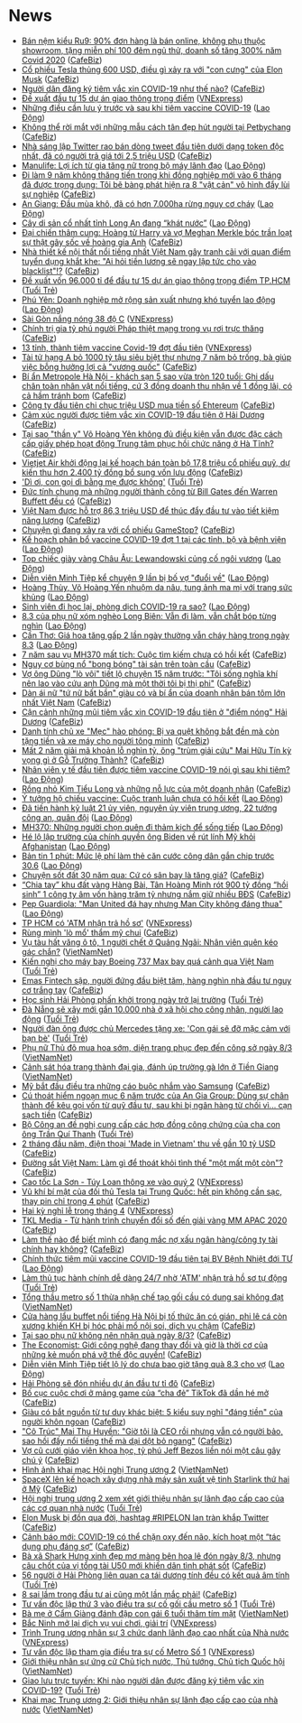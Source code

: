 # News

- [Bán nệm kiểu Ru9: 90% đơn hàng là bán online, không phụ thuộc showroom, tặng miễn phí 100 đêm ngủ thử, doanh số tăng 300% năm Covid 2020](https://cafebiz.vn/ban-nem-kieu-ru9-90-don-hang-la-ban-online-khong-phu-thuoc-showroom-tang-mien-phi-100-dem-ngu-thu-doanh-so-tang-300-nam-covid-2020-2021030815145339.chn) ([CafeBiz](https://cafebiz.vn))
- [Cổ phiếu Tesla thủng 600 USD, điều gì xảy ra với "con cưng" của Elon Musk](https://cafebiz.vn/co-phieu-tesla-thung-600-usd-dieu-gi-xay-ra-voi-con-cung-cua-elon-musk-20210308153339081.chn) ([CafeBiz](https://cafebiz.vn))
- [Người dân đăng ký tiêm vắc xin COVID-19 như thế nào?](https://cafebiz.vn/nguoi-dan-dang-ky-tiem-vac-xin-covid-19-nhu-the-nao-20210308153537286.chn) ([CafeBiz](https://cafebiz.vn))
- [Đề xuất đầu tư 15 dự án giao thông trọng điểm](https://vnexpress.net/de-xuat-dau-tu-15-du-an-giao-thong-trong-diem-4245209.html) ([VNExpress](https://vnexpress.net))
- [Những điều cần lưu ý trước và sau khi tiêm vaccine COVID-19](https://laodong.vn/infographic/nhung-dieu-can-luu-y-truoc-va-sau-khi-tiem-vaccine-covid-19-886903.ldo) ([Lao Động](https://laodong.vn))
- [Không thể rời mắt với những mẫu cách tân đẹp hút người tại Petbychang](https://cafebiz.vn/khong-the-roi-mat-voi-nhung-mau-cach-tan-dep-hut-nguoi-tai-petbychang-20210308151918351.chn) ([CafeBiz](https://cafebiz.vn))
- [Nhà sáng lập Twitter rao bán dòng tweet đầu tiên dưới dạng token độc nhất, đã có người trả giá tới 2,5 triệu USD](https://cafebiz.vn/nha-sang-lap-twitter-rao-ban-dong-tweet-dau-tien-duoi-dang-token-doc-nhat-da-co-nguoi-tra-gia-toi-25-trieu-usd-20210308134552278.chn) ([CafeBiz](https://cafebiz.vn))
- [Manulife: Lợi ích từ gia tăng nữ trong bộ máy lãnh đạo](https://laodong.vn/thong-tin-doanh-nghiep/manulife-loi-ich-tu-gia-tang-nu-trong-bo-may-lanh-dao-886141.ldo) ([Lao Động](https://laodong.vn))
- [Đi làm 9 năm không thăng tiến trong khi đồng nghiệp mới vào 6 tháng đã được trọng dụng: Tôi bẽ bàng phát hiện ra 8 "vật cản" vô hình đẩy lùi sự nghiệp](https://cafebiz.vn/di-lam-9-nam-khong-thang-tien-trong-khi-dong-nghiep-moi-vao-6-thang-da-duoc-trong-dung-toi-be-bang-phat-hien-ra-8-vat-can-vo-hinh-day-lui-su-nghiep-20210308152838935.chn) ([CafeBiz](https://cafebiz.vn))
- [An Giang: Đầu mùa khô, đã có hơn 7.000ha rừng nguy cơ cháy](https://laodong.vn/xa-hoi/an-giang-dau-mua-kho-da-co-hon-7000ha-rung-nguy-co-chay-886918.ldo) ([Lao Động](https://laodong.vn))
- [Cây di sản cổ nhất tỉnh Long An đang “khát nước”](https://laodong.vn/ban-doc/cay-di-san-co-nhat-tinh-long-an-dang-khat-nuoc-886916.ldo) ([Lao Động](https://laodong.vn))
- [Đại chiến thâm cung: Hoàng tử Harry và vợ Meghan Merkle bóc trần loạt sự thật gây sốc về hoàng gia Anh](https://cafebiz.vn/dai-chien-tham-cung-hoang-tu-harry-va-vo-meghan-merkle-boc-tran-loat-su-that-gay-soc-ve-hoang-gia-anh-20210308150346691.chn) ([CafeBiz](https://cafebiz.vn))
- [Nhà thiết kế nội thất nổi tiếng nhất Việt Nam gây tranh cãi với quan điểm tuyển dụng khắt khe: "Ai hỏi tiền lương sẽ ngay lập tức cho vào blacklist"!?](https://cafebiz.vn/nha-thiet-ke-noi-that-noi-tieng-nhat-viet-nam-gay-tranh-cai-voi-quan-diem-tuyen-dung-khat-khe-ai-hoi-tien-luong-se-ngay-lap-tuc-cho-vao-blacklist-20210308151313727.chn) ([CafeBiz](https://cafebiz.vn))
- [Đề xuất vốn 96.000 tỉ để đầu tư 15 dự án giao thông trọng điểm TP.HCM](https://tuoitre.vn/de-xuat-von-96-ngan-ti-de-dau-tu-15-du-an-giao-thong-trong-diem-tp-hcm-20210308125543173.htm) ([Tuổi Trẻ](https://tuoitre.vn))
- [Phú Yên: Doanh nghiệp mở rộng sản xuất nhưng khó tuyển lao động](https://laodong.vn/cong-doan/phu-yen-doanh-nghiep-mo-rong-san-xuat-nhung-kho-tuyen-lao-dong-886902.ldo) ([Lao Động](https://laodong.vn))
- [Sài Gòn nắng nóng 38 độ C](https://vnexpress.net/sai-gon-nang-nong-38-do-c-4245110.html) ([VNExpress](https://vnexpress.net))
- [Chính trị gia tỷ phú người Pháp thiệt mạng trong vụ rơi trực thăng](https://cafebiz.vn/chinh-tri-gia-ty-phu-nguoi-phap-thiet-mang-trong-vu-roi-truc-thang-20210308135808595.chn) ([CafeBiz](https://cafebiz.vn))
- [13 tỉnh, thành tiêm vaccine Covid-19 đợt đầu tiên](https://vnexpress.net/13-tinh-thanh-tiem-vaccine-covid-19-dot-dau-tien-4245215.html) ([VNExpress](https://vnexpress.net))
- [Tài tử hạng A bỏ 1000 tỷ tậu siêu biệt thự nhưng 7 năm bỏ trống, bà giúp việc bỗng hưởng lợi cả "vương quốc"](https://cafebiz.vn/tai-tu-hang-a-bo-1000-ty-tau-sieu-biet-thu-nhung-7-nam-bo-trong-ba-giup-viec-bong-huong-loi-ca-vuong-quoc-20210308145628516.chn) ([CafeBiz](https://cafebiz.vn))
- [Bí ẩn Metropole Hà Nội - khách sạn 5 sao vừa tròn 120 tuổi: Ghi dấu chân toàn nhân vật nổi tiếng, cứ 3 đồng doanh thu nhận về 1 đồng lãi, có cả hầm tránh bom](https://cafebiz.vn/bi-an-metropole-ha-noi-khach-san-5-sao-vua-tron-120-tuoi-ghi-dau-chan-toan-nhan-vat-noi-tieng-cu-3-dong-doanh-thu-nhan-ve-1-dong-lai-co-ca-ham-tranh-bom-20210308095235303.chn) ([CafeBiz](https://cafebiz.vn))
- [Công ty đầu tiên chi chục triệu USD mua tiền số Ehtereum](https://cafebiz.vn/cong-ty-dau-tien-chi-chuc-trieu-usd-mua-tien-so-ehtereum-20210308144520368.chn) ([CafeBiz](https://cafebiz.vn))
- [Cảm xúc người được tiêm vắc xin COVID-19 đầu tiên ở Hải Dương](https://cafebiz.vn/cam-xuc-nguoi-duoc-tiem-vac-xin-covid-19-dau-tien-o-hai-duong-20210308143550917.chn) ([CafeBiz](https://cafebiz.vn))
- [Tại sao "thần y" Võ Hoàng Yên không đủ điều kiện vẫn được đặc cách cấp giấy phép hoạt động Trung tâm phục hồi chức năng ở Hà Tĩnh?](https://cafebiz.vn/tai-sao-than-y-vo-hoang-yen-khong-du-dieu-kien-van-duoc-dac-cach-cap-giay-phep-hoat-dong-trung-tam-phuc-hoi-chuc-nang-o-ha-tinh-20210308143037192.chn) ([CafeBiz](https://cafebiz.vn))
- [Vietjet Air khởi động lại kế hoạch bán toàn bộ 17,8 triệu cổ phiếu quỹ, dự kiến thu hơn 2.400 tỷ đồng bổ sung vốn lưu động](https://cafebiz.vn/vietjet-air-khoi-dong-lai-ke-hoach-ban-toan-bo-178-trieu-co-phieu-quy-du-kien-thu-hon-2400-ty-dong-bo-sung-von-luu-dong-2021030814244655.chn) ([CafeBiz](https://cafebiz.vn))
- ['Dì ơi, con gọi dì bằng mẹ được không'](https://tuoitre.vn/di-oi-con-goi-di-bang-me-duoc-khong-20210308010833428.htm) ([Tuổi Trẻ](https://tuoitre.vn))
- [Đức tính chung mà những người thành công từ Bill Gates đến Warren Buffett đều có](https://cafebiz.vn/duc-tinh-chung-ma-nhung-nguoi-thanh-cong-tu-bill-gates-den-warren-buffett-deu-co-20210308142335381.chn) ([CafeBiz](https://cafebiz.vn))
- [Việt Nam được hỗ trợ 86,3 triệu USD để thúc đẩy đầu tư vào tiết kiệm năng lượng](https://cafebiz.vn/viet-nam-duoc-ho-tro-863-trieu-usd-de-thuc-day-dau-tu-vao-tiet-kiem-nang-luong-2021030813485737.chn) ([CafeBiz](https://cafebiz.vn))
- [Chuyện gì đang xảy ra với cổ phiếu GameStop?](https://cafebiz.vn/chuyen-gi-dang-xay-ra-voi-co-phieu-gamestop-20210308134005574.chn) ([CafeBiz](https://cafebiz.vn))
- [Kế hoạch phân bổ vaccine COVID-19 đợt 1 tại các tỉnh, bộ và bệnh viện](https://laodong.vn/infographic/ke-hoach-phan-bo-vaccine-covid-19-dot-1-tai-cac-tinh-bo-va-benh-vien-886857.ldo) ([Lao Động](https://laodong.vn))
- [Top chiếc giày vàng Châu Âu: Lewandowski củng cố ngôi vương](https://laodong.vn/infographic/top-chiec-giay-vang-chau-au-lewandowski-cung-co-ngoi-vuong-886892.ldo) ([Lao Động](https://laodong.vn))
- [Diễn viên Minh Tiệp kể chuyện 9 lần bị bố vợ &quot;đuổi về&quot;](https://laodong.vn/video/dien-vien-minh-tiep-ke-chuyen-9-lan-bi-bo-vo-duoi-ve-886444.ldo) ([Lao Động](https://laodong.vn))
- [Hoàng Thùy, Võ Hoàng Yến nhuộm da nâu, tung ảnh ma mị với trang sức khủng](https://laodong.vn/photo/hoang-thuy-vo-hoang-yen-nhuom-da-nau-tung-anh-ma-mi-voi-trang-suc-khung-886791.ldo) ([Lao Động](https://laodong.vn))
- [Sinh viên đi học lại, phòng dịch COVID-19 ra sao?](https://laodong.vn/video/sinh-vien-di-hoc-lai-phong-dich-covid-19-ra-sao-885460.ldo) ([Lao Động](https://laodong.vn))
- [8.3 của phụ nữ xóm nghèo Long Biên: Vẫn đi làm, vẫn chắt bóp từng nghìn](https://laodong.vn/photo/83-cua-phu-nu-xom-ngheo-long-bien-van-di-lam-van-chat-bop-tung-nghin-886706.ldo) ([Lao Động](https://laodong.vn))
- [Cần Thơ: Giá hoa tăng gấp 2 lần ngày thường vẫn cháy hàng trong ngày 8.3](https://laodong.vn/photo/can-tho-gia-hoa-tang-gap-2-lan-ngay-thuong-van-chay-hang-trong-ngay-83-886717.ldo) ([Lao Động](https://laodong.vn))
- [7 năm sau vụ MH370 mất tích: Cuộc tìm kiếm chưa có hồi kết](https://cafebiz.vn/7-nam-sau-vu-mh370-mat-tich-cuoc-tim-kiem-chua-co-hoi-ket-20210308135246919.chn) ([CafeBiz](https://cafebiz.vn))
- [Nguy cơ bùng nổ "bong bóng" tài sản trên toàn cầu](https://cafebiz.vn/nguy-co-bung-no-bong-bong-tai-san-tren-toan-cau-20210308134332667.chn) ([CafeBiz](https://cafebiz.vn))
- [Vợ ông Dũng "lò vôi" tiết lộ chuyện 15 năm trước: "Tôi sống nghĩa khí nên lao vào cứu anh Dũng mà một thời tôi bị thị phi"](https://cafebiz.vn/vo-ong-dung-lo-voi-tiet-lo-chuyen-15-nam-truoc-toi-song-nghia-khi-nen-lao-vao-cuu-anh-dung-ma-mot-thoi-toi-bi-thi-phi-20210308134841052.chn) ([CafeBiz](https://cafebiz.vn))
- [Dàn ái nữ "tứ nữ bất bần" giàu có và bí ẩn của doanh nhân bán tôm lớn nhất Việt Nam](https://cafebiz.vn/dan-ai-nu-tu-nu-bat-ban-giau-co-va-bi-an-nha-vua-tom-minh-phu-20210308134839064.chn) ([CafeBiz](https://cafebiz.vn))
- [Cận cảnh những mũi tiêm vắc xin COVID-19 đầu tiên ở "điểm nóng" Hải Dương](https://cafebiz.vn/can-canh-nhung-mui-tiem-vac-xin-covid-19-dau-tien-o-diem-nong-hai-duong-20210308134405056.chn) ([CafeBiz](https://cafebiz.vn))
- [Danh tính chủ xe "Mẹc" hào phóng: Bị va quệt không bắt đền mà còn tặng tiền và xe máy cho người tông mình](https://cafebiz.vn/danh-tinh-chu-xe-mec-hao-phong-bi-va-quet-khong-bat-den-ma-con-tang-tien-va-xe-may-cho-nguoi-tong-minh-20210308114212936.chn) ([CafeBiz](https://cafebiz.vn))
- [Mất 2 năm giải mã khoản lỗ nghìn tỷ, ông "trùm giải cứu" Mai Hữu Tín kỳ vọng gì ở Gỗ Trường Thành?](https://cafebiz.vn/mat-2-nam-giai-ma-khoan-lo-nghin-ty-ong-trum-giai-cuu-mai-huu-tin-ky-vong-gi-o-go-truong-thanh-20210308134156692.chn) ([CafeBiz](https://cafebiz.vn))
- [Nhân viên y tế đầu tiên được tiêm vaccine COVID-19 nói gì sau khi tiêm?](https://laodong.vn/video/nhan-vien-y-te-dau-tien-duoc-tiem-vaccine-covid-19-noi-gi-sau-khi-tiem-886753.ldo) ([Lao Động](https://laodong.vn))
- [Rồng nhỏ Kim Tiểu Long và những nỗ lực của một doanh nhân](https://cafebiz.vn/rong-nho-kim-tieu-long-va-nhung-no-luc-cua-mot-doanh-nhan-20210308121325422.chn) ([CafeBiz](https://cafebiz.vn))
- [Ý tưởng hộ chiếu vaccine: Cuộc tranh luận chưa có hồi kết](https://laodong.vn/the-gioi/y-tuong-ho-chieu-vaccine-cuoc-tranh-luan-chua-co-hoi-ket-886681.ldo) ([Lao Động](https://laodong.vn))
- [Đã tiến hành kỷ luật 21 ủy viên, nguyên ủy viên trung ương, 22 tướng công an, quân đội](https://laodong.vn/thoi-su/da-tien-hanh-ky-luat-21-uy-vien-nguyen-uy-vien-trung-uong-22-tuong-cong-an-quan-doi-886869.ldo) ([Lao Động](https://laodong.vn))
- [MH370: Những người chọn quên đi thảm kịch để sống tiếp](https://laodong.vn/the-gioi/mh370-nhung-nguoi-chon-quen-di-tham-kich-de-song-tiep-886861.ldo) ([Lao Động](https://laodong.vn))
- [Hé lộ lập trường của chính quyền ông Biden về rút lính Mỹ khỏi Afghanistan](https://laodong.vn/the-gioi/he-lo-lap-truong-cua-chinh-quyen-ong-biden-ve-rut-linh-my-khoi-afghanistan-886876.ldo) ([Lao Động](https://laodong.vn))
- [Bản tin 1 phút: Mức lệ phí làm thẻ căn cước công dân gắn chip trước 30.6](https://laodong.vn/video/ban-tin-1-phut-muc-le-phi-lam-the-can-cuoc-cong-dan-gan-chip-truoc-306-886863.ldo) ([Lao Động](https://laodong.vn))
- [Chuyện sốt đất 30 năm qua: Cứ có sân bay là tăng giá?](https://cafebiz.vn/chuyen-sot-dat-30-nam-qua-cu-co-san-bay-la-tang-gia-20210308103538459.chn) ([CafeBiz](https://cafebiz.vn))
- [“Chia tay” khu đất vàng Hàng Bài, Tân Hoàng Minh rót 900 tỷ đồng “hồi sinh” 1 công ty âm vốn hàng trăm tỷ nhưng nắm giữ nhiều BĐS](https://cafebiz.vn/chia-tay-khu-dat-vang-hang-bai-tan-hoang-minh-rot-900-ty-dong-hoi-sinh-1-cong-ty-am-von-hang-tram-ty-nhung-nam-giu-nhieu-bds-20210308122140105.chn) ([CafeBiz](https://cafebiz.vn))
- [Pep Guardiola: &quot;Man United đá hay nhưng Man City không đáng thua&quot;](https://laodong.vn/bong-da-quoc-te/pep-guardiola-man-united-da-hay-nhung-man-city-khong-dang-thua-886858.ldo) ([Lao Động](https://laodong.vn))
- [TP HCM có 'ATM nhận trả hồ sơ'](https://vnexpress.net/tp-hcm-co-atm-nhan-tra-ho-so-4245106.html) ([VNExpress](https://vnexpress.net))
- [Rùng mình 'lò mổ' thẩm mỹ chui](https://cafebiz.vn/rung-minh-lo-mo-tham-my-chui-20210308114439228.chn) ([CafeBiz](https://cafebiz.vn))
- [Vụ tàu hất văng ô tô, 1 người chết ở Quảng Ngãi: Nhân viên quên kéo gác chắn?](http://vietnamnet.vn/vn/thoi-su/an-toan-giao-thong/vu-tau-hat-vang-o-to-1-nguoi-chet-o-quang-ngai-nhan-vien-quen-keo-gac-chan-718006.html) ([VietNamNet](https://vietnamnet.vn))
- [Kiến nghị cho máy bay Boeing 737 Max bay quá cảnh qua Việt Nam](https://tuoitre.vn/kien-nghi-cho-may-bay-boeing-737-max-bay-qua-canh-qua-viet-nam-20210308110101255.htm) ([Tuổi Trẻ](https://tuoitre.vn))
- [Emas Fintech sập, người đứng đầu biệt tăm, hàng nghìn nhà đầu tư nguy cơ trắng tay](https://cafebiz.vn/emas-fintech-sap-nguoi-dung-dau-biet-tam-hang-nghin-nha-dau-tu-nguy-co-trang-tay-20210308114223441.chn) ([CafeBiz](https://cafebiz.vn))
- [Học sinh Hải Phòng phấn khởi trong ngày trở lại trường](https://tuoitre.vn/hoc-sinh-hai-phong-phan-khoi-trong-ngay-tro-lai-truong-20210308113006886.htm) ([Tuổi Trẻ](https://tuoitre.vn))
- [Đà Nẵng sẽ xây mới gần 10.000 nhà ở xã hội cho công nhân, người lao động](https://tuoitre.vn/da-nang-se-xay-moi-gan-10000-nha-o-xa-hoi-cho-cong-nhan-nguoi-lao-dong-20210308105646879.htm) ([Tuổi Trẻ](https://tuoitre.vn))
- [Người đàn ông được chủ Mercedes tặng xe: 'Con gái sẽ đỡ mặc cảm với bạn bè'](https://tuoitre.vn/nguoi-dan-ong-duoc-chu-mercedes-tang-xe-con-gai-se-do-mac-cam-voi-ban-be-20210308105712821.htm) ([Tuổi Trẻ](https://tuoitre.vn))
- [Phụ nữ Thủ đô mua hoa sớm, diện trang phục đẹp đến công sở ngày 8/3](http://vietnamnet.vn/vn/thoi-su/phu-nu-thu-do-mua-hoa-som-dien-trang-phuc-dep-den-cong-so-ngay-8-3-717999.html) ([VietNamNet](https://vietnamnet.vn))
- [Cảnh sát hóa trang thành đại gia, đánh úp trường gà lớn ở Tiền Giang](http://vietnamnet.vn/vn/thoi-su/canh-sat-hoa-trang-thanh-dai-gia-danh-up-truong-ga-lon-o-tien-giang-717998.html) ([VietNamNet](https://vietnamnet.vn))
- [Mỹ bắt đầu điều tra những cáo buộc nhắm vào Samsung](https://cafebiz.vn/my-bat-dau-dieu-tra-nhung-cao-buoc-nham-vao-samsung-20210308102741597.chn) ([CafeBiz](https://cafebiz.vn))
- [Cú thoát hiểm ngoạn mục 6 năm trước của An Gia Group: Dùng sự chân thành để kêu gọi vốn từ quỹ đầu tư, sau khi bị ngân hàng từ chối vì... cạn sạch tiền](https://cafebiz.vn/cu-thoat-hiem-ngoan-muc-6-nam-truoc-cua-an-gia-group-dung-su-chan-thanh-de-keu-goi-von-tu-quy-dau-tu-sau-khi-bi-ngan-hang-tu-choi-vi-can-sach-tien-20210307122034147.chn) ([CafeBiz](https://cafebiz.vn))
- [Bộ Công an đề nghị cung cấp các hợp đồng công chứng của cha con ông Trần Quí Thanh](https://tuoitre.vn/bo-cong-an-de-nghi-cung-cap-cac-hop-dong-cong-chung-cua-cha-con-ong-tran-qui-thanh-20210306170948596.htm) ([Tuổi Trẻ](https://tuoitre.vn))
- [2 tháng đầu năm, điện thoại 'Made in Vietnam' thu về gần 10 tỷ USD](https://cafebiz.vn/2-thang-dau-nam-dien-thoai-made-in-vietnam-thu-ve-gan-10-ty-usd-20210308112355277.chn) ([CafeBiz](https://cafebiz.vn))
- [Đường sắt Việt Nam: Làm gì để thoát khỏi tình thế "một mất một còn"?](https://cafebiz.vn/duong-sat-viet-nam-lam-gi-de-thoat-khoi-tinh-the-mot-mat-mot-con-20210308111519257.chn) ([CafeBiz](https://cafebiz.vn))
- [Cao tốc La Sơn - Túy Loan thông xe vào quý 2](https://vnexpress.net/cao-toc-la-son-tuy-loan-thong-xe-vao-quy-2-4245008.html) ([VNExpress](https://vnexpress.net))
- [Vũ khí bí mật của đối thủ Tesla tại Trung Quốc: hết pin không cần sạc, thay pin chỉ trong 4 phút](https://cafebiz.vn/vu-khi-bi-mat-cua-doi-thu-tesla-tai-trung-quoc-het-pin-khong-can-sac-thay-pin-chi-trong-4-phut-20210308102627325.chn) ([CafeBiz](https://cafebiz.vn))
- [Hai kỳ nghỉ lễ trong tháng 4](https://vnexpress.net/hai-ky-nghi-le-trong-thang-4-4245029.html) ([VNExpress](https://vnexpress.net))
- [TKL Media - Từ hành trình chuyển đổi số đến giải vàng MM APAC 2020](https://cafebiz.vn/tkl-media-tu-hanh-trinh-chuyen-doi-so-den-giai-vang-mm-apac-2020-20210305160937065.chn) ([CafeBiz](https://cafebiz.vn))
- [Làm thế nào để biết mình có đang mắc nợ xấu ngân hàng/công ty tài chính hay không?](https://cafebiz.vn/lam-the-nao-de-biet-minh-co-dang-mac-no-xau-ngan-hang-cong-ty-tai-chinh-hay-khong-20210308095913674.chn) ([CafeBiz](https://cafebiz.vn))
- [Chính thức tiêm mũi vaccine COVID-19 đầu tiên tại BV Bệnh Nhiệt đới TƯ](https://laodong.vn/photo/chinh-thuc-tiem-mui-vaccine-covid-19-dau-tien-tai-bv-benh-nhiet-doi-tu-886542.ldo) ([Lao Động](https://laodong.vn))
- [Làm thủ tục hành chính dễ dàng 24/7 nhờ 'ATM' nhận trả hồ sơ tự động](https://tuoitre.vn/lam-thu-tuc-hanh-chinh-de-dang-24-7-nho-atm-nhan-tra-ho-so-tu-dong-20210308103742673.htm) ([Tuổi Trẻ](https://tuoitre.vn))
- [Tổng thầu metro số 1 thừa nhận chế tạo gối cầu có dung sai không đạt](http://vietnamnet.vn/vn/thoi-su/an-toan-giao-thong/tong-thau-metro-so-1-thua-nhan-che-tao-goi-cau-co-dung-sai-khong-dat-717977.html) ([VietNamNet](https://vietnamnet.vn))
- [Cửa hàng lẩu buffet nổi tiếng Hà Nội bị tố thức ăn có gián, phi lê cá còn xương khiến KH bị hóc phải mổ nội soi, dịch vụ chậm](https://cafebiz.vn/cua-hang-lau-buffet-noi-tieng-ha-noi-bi-to-thuc-an-co-gian-phi-le-ca-con-xuong-khien-kh-bi-hoc-phai-mo-noi-soi-dich-vu-cham-20210308104026021.chn) ([CafeBiz](https://cafebiz.vn))
- [Tại sao phụ nữ không nên nhận quà ngày 8/3?](https://cafebiz.vn/tai-sao-phu-nu-khong-nen-nhan-qua-ngay-8-3-20210308102051394.chn) ([CafeBiz](https://cafebiz.vn))
- [The Economist: Giới công nghệ đang thay đổi và giờ là thời cơ của những kẻ muốn phá vỡ thế độc quyền!](https://cafebiz.vn/the-economist-gioi-cong-nghe-dang-thay-doi-va-gio-la-thoi-co-cua-nhung-ke-muon-pha-vo-the-doc-quyen-20210308102430793.chn) ([CafeBiz](https://cafebiz.vn))
- [Diễn viên Minh Tiệp tiết lộ lý do chưa bao giờ tặng quà 8.3 cho vợ](https://laodong.vn/emagazine/dien-vien-minh-tiep-tiet-lo-ly-do-chua-bao-gio-tang-qua-83-cho-vo-886452.ldo) ([Lao Động](https://laodong.vn))
- [Hải Phòng sẽ đón nhiều dự án đầu tư tỉ đô](https://cafebiz.vn/hai-phong-se-don-nhieu-du-an-dau-tu-ti-do-20210308103223657.chn) ([CafeBiz](https://cafebiz.vn))
- [Bố cục cuộc chơi ở mảng game của “cha đẻ” TikTok đã dần hé mở](https://cafebiz.vn/bo-cuc-cuoc-choi-o-mang-game-cua-cha-de-tiktok-da-dan-he-mo-20210308085959936.chn) ([CafeBiz](https://cafebiz.vn))
- [Giàu có bắt nguồn từ tư duy khác biệt: 5 kiểu suy nghĩ "đáng tiền" của người khôn ngoan](https://cafebiz.vn/giau-co-bat-nguon-tu-tu-duy-khac-biet-5-kieu-suy-nghi-dang-tien-cua-nguoi-khon-ngoan-202103081028556.chn) ([CafeBiz](https://cafebiz.vn))
- ["Cô Trúc" Mai Thu Huyền: "Giờ tôi là CEO rồi nhưng vẫn có người bảo, sao hồi đấy nổi tiếng thế mà dại dột bỏ ngang"](https://cafebiz.vn/co-truc-mai-thu-huyen-gio-toi-la-ceo-roi-nhung-van-co-nguoi-bao-sao-hoi-day-noi-tieng-the-ma-dai-dot-bo-ngang-20210308095915821.chn) ([CafeBiz](https://cafebiz.vn))
- [Vợ cũ cưới giáo viên khoa học, tỷ phú Jeff Bezos liền nói một câu gây chú ý](https://cafebiz.vn/vo-cu-cuoi-giao-vien-khoa-hoc-ty-phu-jeff-bezos-lien-noi-mot-cau-gay-chu-y-20210308100459882.chn) ([CafeBiz](https://cafebiz.vn))
- [Hình ảnh khai mạc Hội nghị Trung ương 2](http://vietnamnet.vn/vn/thoi-su/chinh-tri/hinh-anh-khai-mac-hoi-nghi-trung-uong-2-717972.html) ([VietNamNet](https://vietnamnet.vn))
- [SpaceX lên kế hoạch xây dựng nhà máy sản xuất vệ tinh Starlink thứ hai ở Mỹ](https://cafebiz.vn/spacex-len-ke-hoach-xay-dung-nha-may-san-xuat-ve-tinh-starlink-thu-hai-o-my-20210308085757908.chn) ([CafeBiz](https://cafebiz.vn))
- [Hội nghị trung ương 2 xem xét giới thiệu nhân sự lãnh đạo cấp cao của các cơ quan nhà nước](https://tuoitre.vn/hoi-nghi-trung-uong-2-xem-xet-gioi-thieu-nhan-su-lanh-dao-cap-cao-cua-cac-co-quan-nha-nuoc-2021030809441897.htm) ([Tuổi Trẻ](https://tuoitre.vn))
- [Elon Musk bị đồn qua đời, hashtag #RIPELON lan tràn khắp Twitter](https://cafebiz.vn/elon-musk-bi-don-qua-doi-hashtag-ripelon-lan-tran-khap-twitter-20210308095456094.chn) ([CafeBiz](https://cafebiz.vn))
- [Cảnh báo mới: COVID-19 có thể chặn oxy đến não, kích hoạt một “tác dụng phụ đáng sợ”](https://cafebiz.vn/canh-bao-moi-covid-19-co-the-chan-oxy-den-nao-kich-hoat-mot-tac-dung-phu-dang-so-20210308095245711.chn) ([CafeBiz](https://cafebiz.vn))
- [Bà xã Shark Hưng xinh đẹp mơ màng bên hoa lê đón ngày 8/3, nhưng câu chốt của vị tổng tài U50 mới khiến dân tình phát sốt](https://cafebiz.vn/ba-xa-shark-hung-xinh-dep-mo-mang-ben-hoa-le-don-ngay-8-3-nhung-cau-chot-cua-vi-tong-tai-u50-moi-khien-dan-tinh-phat-sot-2021030809511105.chn) ([CafeBiz](https://cafebiz.vn))
- [56 người ở Hải Phòng liên quan ca tái dương tính đều có kết quả âm tính](https://tuoitre.vn/56-nguoi-o-hai-phong-lien-quan-ca-tai-duong-tinh-deu-co-ket-qua-am-tinh-20210308091121586.htm) ([Tuổi Trẻ](https://tuoitre.vn))
- [8 sai lầm trong đầu tư ai cũng một lần mắc phải!](https://cafebiz.vn/8-sai-lam-trong-dau-tu-ai-cung-mot-lan-mac-phai-2021030808525664.chn) ([CafeBiz](https://cafebiz.vn))
- [Tư vấn độc lập thứ 3 vào điều tra sự cố gối cầu metro số 1](https://tuoitre.vn/tu-van-doc-lap-thu-3-vao-dieu-tra-su-co-goi-cau-metro-so-1-20210308091523589.htm) ([Tuổi Trẻ](https://tuoitre.vn))
- [Bà mẹ ở Cẩm Giàng đánh đập con gái 6 tuổi thâm tím mặt](http://vietnamnet.vn/vn/thoi-su/ba-me-o-cam-giang-danh-dap-con-gai-6-tuoi-tham-tim-mat-717953.html) ([VietNamNet](https://vietnamnet.vn))
- [Bắc Ninh mở lại dịch vụ vui chơi, giải trí](https://vnexpress.net/bac-ninh-mo-lai-dich-vu-vui-choi-giai-tri-4244924.html) ([VNExpress](https://vnexpress.net))
- [Trình Trung ương nhân sự 3 chức danh lãnh đạo cao nhất của Nhà nước](https://vnexpress.net/trinh-trung-uong-nhan-su-3-chuc-danh-lanh-dao-cao-nhat-cua-nha-nuoc-4244969.html) ([VNExpress](https://vnexpress.net))
- [Tư vấn độc lập tham gia điều tra sự cố Metro Số 1](https://vnexpress.net/tu-van-doc-lap-tham-gia-dieu-tra-su-co-metro-so-1-4244894.html) ([VNExpress](https://vnexpress.net))
- [Giới thiệu nhân sự ứng cử Chủ tịch nước, Thủ tướng, Chủ tịch Quốc hội](http://vietnamnet.vn/vn/thoi-su/chinh-tri/gioi-thieu-nhan-su-ung-cu-chu-tich-nuoc-thu-tuong-chu-tich-quoc-hoi-717932.html) ([VietNamNet](https://vietnamnet.vn))
- [Giao lưu trực tuyến: Khi nào người dân được đăng ký tiêm vắc xin COVID-19?](https://tuoitre.vn/giao-luu-truc-tuyen-khi-nao-nguoi-dan-duoc-dang-ky-tiem-vac-xin-covid-19-20210307142757007.htm) ([Tuổi Trẻ](https://tuoitre.vn))
- [Khai mạc Trung ương 2: Giới thiệu nhân sự lãnh đạo cấp cao của nhà nước](http://vietnamnet.vn/vn/thoi-su/chinh-tri/khai-mac-trung-uong-2-gioi-thieu-nhan-su-lanh-dao-cap-cao-cua-nha-nuoc-717931.html) ([VietNamNet](https://vietnamnet.vn))
